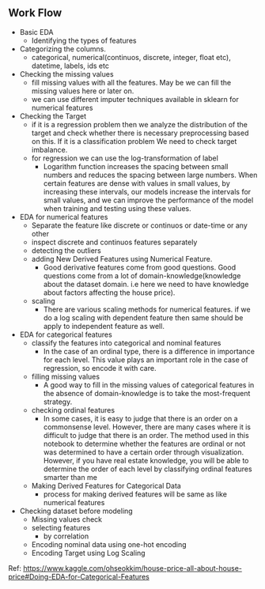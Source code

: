 ## Work Flow

- Basic EDA
    - Identifying the types of features
- Categorizing the columns. 
    - categorical, numerical(continuos, discrete, integer, float etc), datetime, labels, ids etc
- Checking the missing values
    - fill missing values with all the features. May be we can fill the missing values here or later on.
    - we can use different imputer techniques available in sklearn for numerical features
- Checking the Target
    - if it is a regression problem then we analyze the distribution of the target and check whether there is necessary preprocessing based on this. If it is a classification problem We need to check target imbalance.
    - for regression we can use the log-transformation of label
        - Logarithm function increases the spacing between small numbers and reduces the spacing between large numbers. When certain features are dense with values in small values, by increasing these intervals, our models increase the intervals for small values, and we can improve the performance of the model when training and testing using these values.   
- EDA for numerical features
    - Separate the feature like discrete or continuos or date-time or any other
    - inspect discrete and continuos features separately
    - detecting the outliers
    - adding New Derived Features using Numerical Feature.
        - Good derivative features come from good questions. Good questions come from a lot of domain-knowledge(knowledge about the dataset domain. i.e here we need to have knowledge about factors affecting the house price).
    - scaling
        - There are various scaling methods for numerical features. if we do a log scaling with dependent feature then same should be apply to independent feature as well.
- EDA for categorical features
    - classify the features into categorical and nominal features
        - In the case of an ordinal type, there is a difference in importance for each level. This value plays an important role in the case of regression, so encode it with care.
    - filling missing values
        - A good way to fill in the missing values of categorical features in the absence of domain-knowledge is to take the most-frequent strategy.
    - checking ordinal features
        - In some cases, it is easy to judge that there is an order on a commonsense level. However, there are many cases where it is difficult to judge that there is an order. The method used in this notebook to determine whether the features are ordinal or not was determined to have a certain order through visualization. However, if you have real estate knowledge, you will be able to determine the order of each level by classifying ordinal features smarter than me
    - Making Derived Features for Categorical Data
        - process for making derived features will be same as like numerical features
- Checking dataset before modeling
    - Missing values check
    - selecting features
        - by correlation
    - Encoding nominal data using one-hot encoding
    - Encoding Target using Log Scaling

Ref: https://www.kaggle.com/ohseokkim/house-price-all-about-house-price#Doing-EDA-for-Categorical-Features
    
    